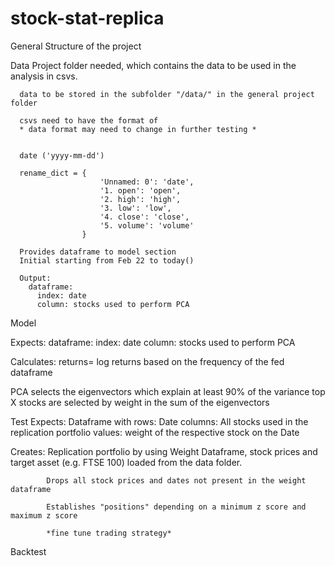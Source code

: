 # stock-stat-replica
General Structure of the project


Data
      Project folder needed, which contains the data to be used in the analysis
      in csvs.

      data to be stored in the subfolder "/data/" in the general project folder

      csvs need to have the format of
      * data format may need to change in further testing *


      date ('yyyy-mm-dd')
      
      rename_dict = {
                        'Unnamed: 0': 'date',
                        '1. open': 'open',
                        '2. high': 'high',
                        '3. low': 'low',
                        '4. close': 'close',
                        '5. volume': 'volume'
                    }

      Provides dataframe to model section
      Initial starting from Feb 22 to today()

      Output:
        dataframe:
          index: date
          column: stocks used to perform PCA

Model

  Expects:
    dataframe:
            index: date
            column: stocks used to perform PCA

  Calculates:
            returns= log returns based on the frequency of the fed dataframe

  PCA selects the eigenvectors which explain at least 90% of the variance
  top X stocks are selected by weight in the sum of the eigenvectors

Test
  Expects: Dataframe with
            rows:     Date
            columns:  All stocks used in the replication portfolio
            values:   weight of the respective stock on the Date

  Creates:
            Replication portfolio by using Weight Dataframe, stock prices and target asset (e.g. FTSE 100) loaded from the data folder.

            Drops all stock prices and dates not present in the weight dataframe

            Establishes "positions" depending on a minimum z score and maximum z score

            *fine tune trading strategy*

Backtest
